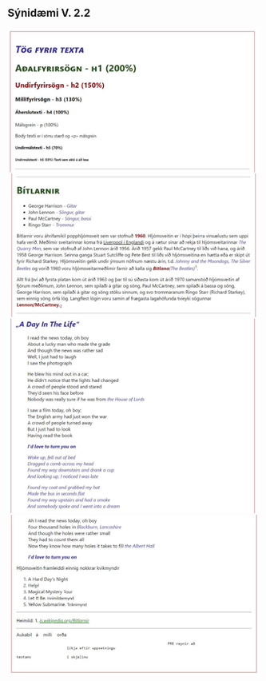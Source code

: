 ## Sýnidæmi V. 2.2

![mynd 21](/Verkefni%20og%20s%C3%BDnid%C3%A6mi/V-2/img/V21-1.jpg)
![mynd 22](/Verkefni%20og%20s%C3%BDnid%C3%A6mi/V-2/img/V21-2.jpg)
![mynd 23](/Verkefni%20og%20s%C3%BDnid%C3%A6mi/V-2/img/V21-3.jpg)
![mynd 24](/Verkefni%20og%20s%C3%BDnid%C3%A6mi/V-2/img/V21-4.jpg)
